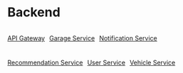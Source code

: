 # Backend

<div style="display: flex; gap: 10px; flex-wrap: wrap;">

<a href="backend-md/api-gateway/" class="md-button md-button--primary">API Gateway</a>

<a href="backend-md/garage-service/" class="md-button md-button--primary">Garage Service</a>

<a href="backend-md/notification-service/" class="md-button md-button--primary">Notification Service</a>

<a href="backend-md/recommendation-service/" class="md-button md-button--primary">Recommendation Service</a>

<a href="backend-md/user-service/" class="md-button md-button--primary">User Service</a>

<a href="backend-md/vehicle-service/" class="md-button md-button--primary">Vehicle Service</a>

</div>
